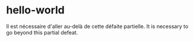 # hello-world
 Il est nécessaire d'aller au-delà de cette défaite partielle.
It is necessary to go beyond this partial defeat.
